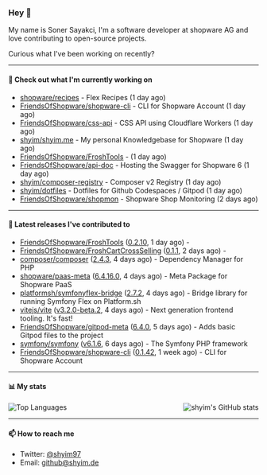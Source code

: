 ### Hey 👋

My name is Soner Sayakci, I'm a software developer at shopware AG and love contributing to open-source projects.

Curious what I've been working on recently?

---

#### 👷 Check out what I'm currently working on

- [shopware/recipes](https://github.com/shopware/recipes) - Flex Recipes (1 day ago)
- [FriendsOfShopware/shopware-cli](https://github.com/FriendsOfShopware/shopware-cli) - CLI for Shopware Account (1 day ago)
- [FriendsOfShopware/css-api](https://github.com/FriendsOfShopware/css-api) - CSS API using Cloudflare Workers (1 day ago)
- [shyim/shyim.me](https://github.com/shyim/shyim.me) - My personal Knowledgebase for Shopware (1 day ago)
- [FriendsOfShopware/FroshTools](https://github.com/FriendsOfShopware/FroshTools) -  (1 day ago)
- [FriendsOfShopware/api-doc](https://github.com/FriendsOfShopware/api-doc) - Hosting the Swagger for Shopware 6 (1 day ago)
- [shyim/composer-registry](https://github.com/shyim/composer-registry) - Composer v2 Registry (1 day ago)
- [shyim/dotfiles](https://github.com/shyim/dotfiles) - Dotfiles for Github Codespaces / Gitpod (1 day ago)
- [FriendsOfShopware/shopmon](https://github.com/FriendsOfShopware/shopmon) - Shopware Shop Monitoring (2 days ago)

---

#### 🔭 Latest releases I've contributed to

- [FriendsOfShopware/FroshTools](https://github.com/FriendsOfShopware/FroshTools) ([0.2.10](https://github.com/FriendsOfShopware/FroshTools/releases/tag/0.2.10), 1 day ago) - 
- [FriendsOfShopware/FroshCartCrossSelling](https://github.com/FriendsOfShopware/FroshCartCrossSelling) ([0.1.1](https://github.com/FriendsOfShopware/FroshCartCrossSelling/releases/tag/0.1.1), 2 days ago) - 
- [composer/composer](https://github.com/composer/composer) ([2.4.3](https://github.com/composer/composer/releases/tag/2.4.3), 4 days ago) - Dependency Manager for PHP
- [shopware/paas-meta](https://github.com/shopware/paas-meta) ([6.4.16.0](https://github.com/shopware/paas-meta/releases/tag/6.4.16.0), 4 days ago) - Meta Package for Shopware PaaS
- [platformsh/symfonyflex-bridge](https://github.com/platformsh/symfonyflex-bridge) ([2.7.2](https://github.com/platformsh/symfonyflex-bridge/releases/tag/2.7.2), 4 days ago) - Bridge library for running Symfony Flex on Platform.sh
- [vitejs/vite](https://github.com/vitejs/vite) ([v3.2.0-beta.2](https://github.com/vitejs/vite/releases/tag/v3.2.0-beta.2), 4 days ago) - Next generation frontend tooling. It&#39;s fast!
- [FriendsOfShopware/gitpod-meta](https://github.com/FriendsOfShopware/gitpod-meta) ([6.4.0](https://github.com/FriendsOfShopware/gitpod-meta/releases/tag/6.4.0), 5 days ago) - Adds basic Gitpod files to the project
- [symfony/symfony](https://github.com/symfony/symfony) ([v6.1.6](https://github.com/symfony/symfony/releases/tag/v6.1.6), 6 days ago) - The Symfony PHP framework
- [FriendsOfShopware/shopware-cli](https://github.com/FriendsOfShopware/shopware-cli) ([0.1.42](https://github.com/FriendsOfShopware/shopware-cli/releases/tag/0.1.42), 1 week ago) - CLI for Shopware Account

---

#### 📊 My stats

<img align="right" alt="shyim's GitHub stats" src="https://github-readme-stats.vercel.app/api?username=shyim&count_private=1&show_icons=true&" />

![Top Languages](https://github-readme-stats.vercel.app/api/top-langs/?username=shyim)

---

#### 📫 How to reach me

- Twitter: [@shyim97](https://twitter.com/shyim97)
- Email: [github@shyim.de](mailto://github@shyim.de)

